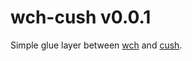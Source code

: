 # wch-cush v0.0.1

Simple glue layer between [wch][1] and [cush][2].

[1]: https://github.com/aleclarson/wch
[2]: https://github.com/aleclarson/cush
